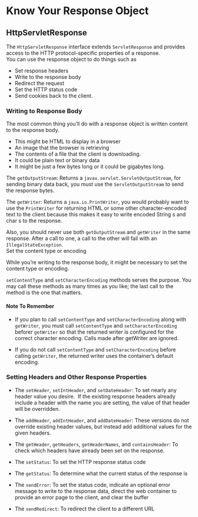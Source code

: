 # Know Your Response Object


## HttpServletResponse
The `HttpServletResponse` interface extends `ServletResponse` and provides access to the HTTP protocol-specific properties of a response.<br>
You can use the response object to do things such as

  * Set response headers
  * Write to the response body
  * Redirect the request
  * Set the HTTP status code
  * Send cookies back to the client.

### Writing to Response Body
The most common thing you’ll do with a response object is written content to the response body.

  * This might be HTML to display in a browser
  * An image that the browser is retrieving
  * The contents of a file that the client is downloading.
  * It could be plain text or binary data
  * It might be just a few bytes long or it could be gigabytes long.

The `getOutputStream`: Returns a `javax.servlet.ServletOutputStream`, for sending binary data back, you must use the `ServletOutputStream` to send the response bytes.

The `getWriter`: Returns a `java.io.PrintWriter`, you would probably want to use the `PrintWriter` for returning HTML or some other character-encoded text to the client because this makes it easy to write encoded String s and char s to the response.

Also, you should never use both `getOutputStream` and `getWriter` in the same response. After a call to one, a call to the other will fail with an `IllegalStateException`.<br>
Set the content type or encoding

While you’re writing to the response body, it might be necessary to set the content type or encoding.

`setContentType` and `setCharacterEncoding` methods serves the purpose. You may call these methods as many times as you like; the last call to the method is the one that matters.

#### Note To Remember
  * If you plan to call `setContentType` and `setCharacterEncoding` along with `getWriter`, you must call `setContentType` and `setCharacterEncoding` beforer `getWriter` so that the returned writer is configured for the correct character encoding. Calls made after getWriter are ignored.

  * If you do not call `setContentType` and `setCharacterEncoding` before calling `getWriter`, the returned writer uses the container’s default encoding.

### Setting Headers and Other Response Properties
  * The `setHeader`, `setIntHeader`, and `setDateHeader`: To set nearly any header value you desire.  If the existing response headers already include a header with the name you are setting, the value of that header will be overridden.

  * The `addHeader`, `addIntHeader`, and `addDateHeader`: These versions do not override existing header values, but instead add additional values for the given headers.
  * The `getHeader`, `getHeaders`, `getHeaderNames`, and `containsHeader`: To check which headers have already been set on the response.

  * The `setStatus`: To set the HTTP response status code

  * The `getStatus`: To determine what the current status of the response is

  * The `sendError`: To set the status code, indicate an optional error message to write to the response data, direct the web container to provide an error page to the client, and clear the buffer

  * The `sendRedirect`: To redirect the client to a different URL

